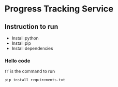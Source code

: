 # Progress Tracking Service

## Instruction to run
- Install python
- Install pip
- Install dependencies

### Hello code
`ff` is the command to run

```
pip install requirements.txt
```